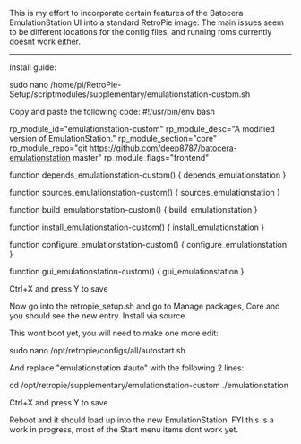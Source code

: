 This is my effort to incorporate certain features of the Batocera EmulationStation UI into a standard RetroPie image. The main issues seem to be different locations for the config files, and running roms currently doesnt work either. 

_________________________________________________________________________________________________________________________________________________________________________________

Install guide:

  sudo nano /home/pi/RetroPie-Setup/scriptmodules/supplementary/emulationstation-custom.sh
  
Copy and paste the following code:
  #!/usr/bin/env bash

  rp_module_id="emulationstation-custom"
  rp_module_desc="A modified version of EmulationStation."
  rp_module_section="core"
  rp_module_repo="git https://github.com/deep8787/batocera-emulationstation master"
  rp_module_flags="frontend"


  function depends_emulationstation-custom() {
      depends_emulationstation
  }

  function sources_emulationstation-custom() {
      sources_emulationstation
  }

  function build_emulationstation-custom() {
      build_emulationstation
  }

  function install_emulationstation-custom() {
      install_emulationstation
  }

  function configure_emulationstation-custom() {
      configure_emulationstation
  }

  function gui_emulationstation-custom() {
      gui_emulationstation
  }
  
Ctrl+X and press Y to save

Now go into the retropie_setup.sh and go to Manage packages, Core and you should see the new entry. Install via source.

This wont boot yet, you will need to make one more edit:

  sudo nano /opt/retropie/configs/all/autostart.sh
  
And replace "emulationstation #auto" with the following 2 lines:

  cd /opt/retropie/supplementary/emulationstation-custom
  ./emulationstation

Ctrl+X and press Y to save

Reboot and it should load up into the new EmulationStation. FYI this is a work in progress, most of the Start menu items dont work yet.
